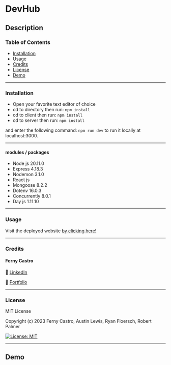 # DevHub

## Description

### Table of Contents

- [Installation](#installation)
- [Usage](#usage)
- [Credits](#credits)
- [License](#license)
- [Demo](#demo)

---

### Installation

- Open your favorite text editor of choice
- cd to directory then run:
`` npm install ``
- cd to client then run:
`` npm install ``
- cd to server then run:
`` npm install ``

and enter the following command:
   ``npm run dev`` to run it locally at localhost:3000.

---

#### modules / packages

- Node js 20.11.0
- Express 4.18.3
- Nodemon 3.1.0
- React js
- Mongoose 8.2.2
- Dotenv 16.0.3
- Concurrently 8.0.1
- Day js  1.11.10
<!-- - Express-session 1.17.3 -->
<!-- - Cookie-parser  1.4.6 -->
<!-- - Bcrypt 5.1.0 -->

---

### Usage

Visit the deployed website [by clicking here!]()

---

### Credits

#### Ferny Castro

🔗 [LinkedIn](https://www.linkedin.com/in/ferny-castro/)

🔗 [Portfolio](https://www.linkedin.com/in/ferny-castro/)

---

### License

MIT License

Copyright (c) 2023 Ferny Castro, Austin Lewis, Ryan Floersch, Robert Palmer

[![License: MIT](https://img.shields.io/badge/License-MIT-yellow.svg)](https://opensource.org/licenses/MIT)

---

## Demo
